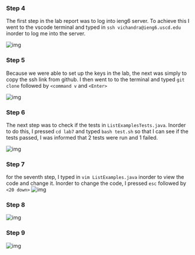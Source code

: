 
### Step 4

The first step in the lab report was to log into ieng6 server. To achieve this I went to the vscode terminal and typed in `ssh vichandra@ieng6.uscd.edu` inorder to log me into the server.

![img](https://cdn.discordapp.com/attachments/974137838180380672/1211783268064563280/Screenshot_2024-02-26_at_10.18.24_AM.png?ex=65ef741c&is=65dcff1c&hm=9c126bf773e3e9477309a001aee0fb6a8b86b7032fdb9aa7244b03183e50ef9b&)

### Step 5

Because we were able to set up the keys in the lab, the next was simply to copy the ssh link from github. I then went to to the terminal and typed `git clone` followed by `<command v` and `<Enter>`

![img](https://cdn.discordapp.com/attachments/974137838180380672/1211783268488446024/Screenshot_2024-02-26_at_10.18.47_AM.png?ex=65ef741d&is=65dcff1d&hm=3a2ae3351f268e864338e0dddff8de12d902c9813a69f7a805049c4bb5949ee6&)
### Step 6
The next step was to check if the tests in `ListExamplesTests.java`. Inorder to do this, I pressed `cd lab7` and typed `bash test.sh` so that I can see if the tests passed, I was informed that 2 tests were run and 1 failed.

![img](https://cdn.discordapp.com/attachments/974137838180380672/1211783268957945966/Screenshot_2024-02-26_at_12.51.00_PM.png?ex=65ef741d&is=65dcff1d&hm=0c5069a97c11c03ae26234b1264a71d16e2c46f7ed518997317214819272218c&)
### Step 7

for the seventh step, I typed in `vim ListExamples.java` inorder to view the code and change it. Inorder to change the code, I pressed `esc` followed by `<20 down>` 
![img](https://cdn.discordapp.com/attachments/974137838180380672/1211783269297819728/Screenshot_2024-02-26_at_12.56.53_PM.png?ex=65ef741d&is=65dcff1d&hm=f7debc8426b2789b66a29c6884da484b49cddd9c8e3d0afed9f87c478a65bdb4&)

### Step 8

![img](https://cdn.discordapp.com/attachments/974137838180380672/1211783269662855188/Screenshot_2024-02-26_at_12.58.46_PM.png?ex=65ef741d&is=65dcff1d&hm=035acadd2916527bad8f4f5a6b9a88a588e458548a6b2b19d10b272bc96a1403&)

### Step 9

![img](https://cdn.discordapp.com/attachments/974137838180380672/1211791247543509062/Screenshot_2024-02-26_at_1.42.46_PM.png?ex=65ef7b8b&is=65dd068b&hm=12c849b2408a9bbbbd060547ec2447de9d4a9a8fd7a7ccda5257556f24915e42&)
